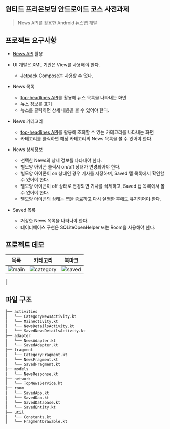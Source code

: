 ## 원티드 프리온보딩 안드로이드 코스 사전과제
> News API를 활용한 Android 뉴스앱 개발

## 프로젝트 요구사항

* [News API](https://newsapi.org/) 활용
* UI 개발은 XML 기반은 View를 사용해야 한다.
    * Jetpack Compose는 사용할 수 없다.


* News 목록
    * [top-headlines API](https://newsapi.org/docs/endpoints/top-headlines)를 활용해 뉴스 목록을 나타내는 화면
    * 뉴스 정보를 표기
    * 뉴스를 클릭하면 상세 내용을 볼 수 있어야 한다.

* News 카테고리
    * [top-headlines API](https://newsapi.org/docs/endpoints/top-headlines)를 활용해 조회할 수 있는 카테고리를 나타내는 화면
    * 카테고리를 클릭하면 해당 카테고리의 News 목록을 볼 수 있어야 한다.

* News 상세정보
    * 선택한 News의 상세 정보를 나타내야 한다.
    * 별모양 아이콘 클릭시 on/off 상태가 변경되어야 한다.
    * 별모양 아이콘이 on 상태인 경우 기사를 저장하며, Saved 탭 목록에서 확인할 수 있어야 한다.
    * 별모양 아이콘이 off 상태로 변경되면 기사를 삭제하고, Saved 탭 목록에서 볼 수 없어야 한다.
    * 별모양 아이콘의 상태는 앱을 종료하고 다시 실행한 후에도 유지되어야 한다.

* Saved 목록
    * 저장한 News 목록을 나타나야 한다.
    * 데이터베이스 구현은 SQLiteOpenHelper 또는 Room을 사용해야 한다.

## 프로젝트 데모
|목록|카테고리|북마크|
|------|---|---|
|![main](https://user-images.githubusercontent.com/96644159/190138439-924476fb-e334-4223-aa08-b14eb31a9491.gif)|![category](https://user-images.githubusercontent.com/96644159/190138708-022f9c6e-3bdb-4eef-9fa4-7ef90f53db99.gif)|![saved](https://user-images.githubusercontent.com/96644159/190138855-d483688f-0172-4c0d-b1de-0c32402dc360.gif)
|


## 파일 구조
```bash
├── activities
│   └── CategoryNewsActivity.kt
│   └── MainActivity.kt
│   └── NewsDetailsActivity.kt
│   └── SavedNewsDetailsActivity.kt
├── adapter
│   └── NewsAdapter.kt
│   └── SavedAdapter.kt
├── fragment
│   └── CategoryFragment.kt
│   └── NewsFragment.kt
│   └── SavedFragment.kt
├── models
│   └── NewsResponse.kt
├── network
│   └── TopNewsService.kt
├── room
│   └── SavedApp.kt
│   └── SavedDao.kt
│   └── SavedDatabase.kt
│   └── SavedEntity.kt
├── util
│   └── Constants.kt
│   └── FragmentDrawable.kt
```
